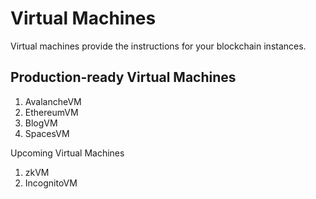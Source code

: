 # Virtual Machines

Virtual machines provide the instructions for your blockchain instances.

## Production-ready Virtual Machines

1. AvalancheVM
2. EthereumVM
3. BlogVM
4. SpacesVM

Upcoming Virtual Machines

1. zkVM
2. IncognitoVM
